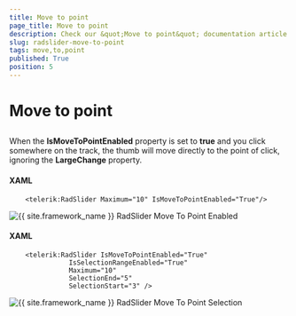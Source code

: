 ```yaml
---
title: Move to point
page_title: Move to point
description: Check our &quot;Move to point&quot; documentation article for the RadSlider {{ site.framework_name }} control.
slug: radslider-move-to-point
tags: move,to,point
published: True
position: 5
---
```


# Move to point



## 

When the __IsMoveToPointEnabled__ property is set to __true__ and you click somewhere on the track, the thumb will move directly to the point of click, ignoring the __LargeChange__ property.

#### __XAML__

```XAML
	<telerik:RadSlider Maximum="10" IsMoveToPointEnabled="True"/>
```

![{{ site.framework_name }} RadSlider Move To Point Enabled](images/moveToPoint.png)

#### __XAML__

```XAML
	<telerik:RadSlider IsMoveToPointEnabled="True" 
	           IsSelectionRangeEnabled="True"
	           Maximum="10"
	           SelectionEnd="5"
	           SelectionStart="3" />
```

![{{ site.framework_name }} RadSlider Move To Point Selection](images/moveToPoint_selectionRange.png)

